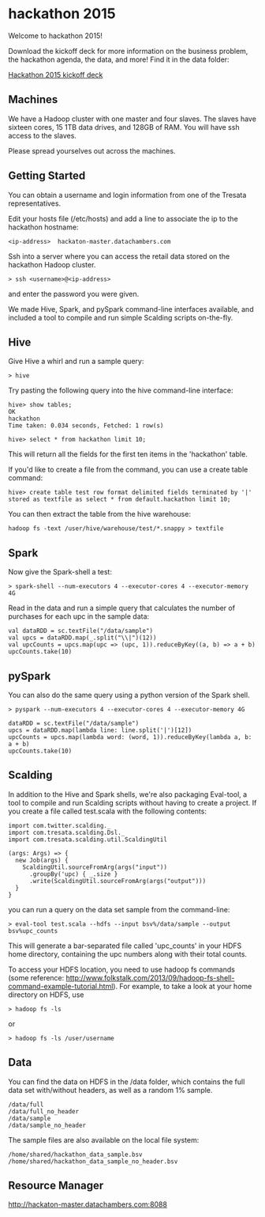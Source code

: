 hackathon 2015
==============

Welcome to hackathon 2015!

Download the kickoff deck for more information on the business problem, the hackathon agenda, the data, and more! Find it in the data folder:

[Hackathon 2015 kickoff deck](http://www.github.com/tresata/hackathon2015/data/hackathon_kickoff_deck2015.pdf)

## Machines

We have a Hadoop cluster with one master and four slaves. The slaves have sixteen cores, 15 1TB data drives, and 128GB of RAM. You will have ssh access to the slaves.

Please spread yourselves out across the machines.

## Getting Started

You can obtain a username and login information from one of the Tresata representatives.

Edit your hosts file (/etc/hosts) and add a line to associate the ip to the hackathon hostname:

    <ip-address>  hackaton-master.datachambers.com

Ssh into a server where you can access the retail data stored on the hackathon Hadoop cluster.

    > ssh <username>@<ip-address>

and enter the password you were given.

We made Hive, Spark, and pySpark command-line interfaces available, and included a tool to compile and run simple Scalding scripts on-the-fly.

## Hive

Give Hive a whirl and run a sample query:

    > hive

Try pasting the following query into the hive command-line interface:

    hive> show tables;
    OK
    hackathon
    Time taken: 0.034 seconds, Fetched: 1 row(s)

    hive> select * from hackathon limit 10;

This will return all the fields for the first ten items in the 'hackathon' table.

If you'd like to create a file from the command, you can use a create table command:

    hive> create table test row format delimited fields terminated by '|' stored as textfile as select * from default.hackathon limit 10;

You can then extract the table from the hive warehouse:

    hadoop fs -text /user/hive/warehouse/test/*.snappy > textfile

## Spark

Now give the Spark-shell a test:

    > spark-shell --num-executors 4 --executor-cores 4 --executor-memory 4G

Read in the data and run a simple query that calculates the number of purchases for each upc in the sample data:

    val dataRDD = sc.textFile("/data/sample")
    val upcs = dataRDD.map(_.split("\\|")(12))
    val upcCounts = upcs.map(upc => (upc, 1)).reduceByKey((a, b) => a + b)
    upcCounts.take(10)

## pySpark

You can also do the same query using a python version of the Spark shell.

    > pyspark --num-executors 4 --executor-cores 4 --executor-memory 4G

    dataRDD = sc.textFile("/data/sample")
    upcs = dataRDD.map(lambda line: line.split('|')[12])
    upcCounts = upcs.map(lambda word: (word, 1)).reduceByKey(lambda a, b: a + b)
    upcCounts.take(10)


## Scalding

In addition to the Hive and Spark shells, we're also packaging Eval-tool, a tool to compile and run Scalding scripts without having to create a project. If you create a file called test.scala with the following contents:

    import com.twitter.scalding._
    import com.tresata.scalding.Dsl._
    import com.tresata.scalding.util.ScaldingUtil

    (args: Args) => {
      new Job(args) {
        ScaldingUtil.sourceFromArg(args("input"))
          .groupBy('upc) { _.size }
          .write(ScaldingUtil.sourceFromArg(args("output")))
      }
    }

you can run a query on the data set sample from the command-line:

    > eval-tool test.scala --hdfs --input bsv%/data/sample --output bsv%upc_counts

This will generate a bar-separated file called 'upc_counts' in your HDFS home directory, containing the upc numbers along with their total counts.

To access your HDFS location, you need to use hadoop fs commands (some reference: http://www.folkstalk.com/2013/09/hadoop-fs-shell-command-example-tutorial.html). For example, to take a look at your home directory on HDFS, use

    > hadoop fs -ls

or

    > hadoop fs -ls /user/username

## Data

You can find the data on HDFS in the /data folder, which contains the full data set with/without headers, as well as a random 1% sample.

    /data/full
    /data/full_no_header
    /data/sample
    /data/sample_no_header

The sample files are also available on the local file system:

    /home/shared/hackathon_data_sample.bsv
    /home/shared/hackathon_data_sample_no_header.bsv

## Resource Manager
http://hackaton-master.datachambers.com:8088
